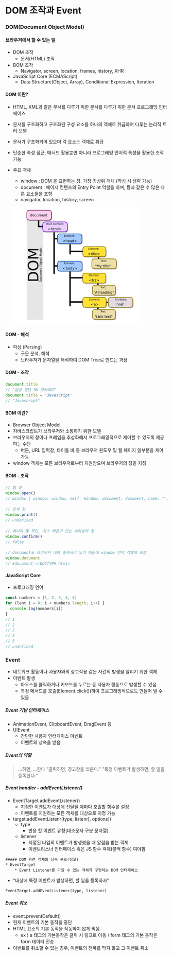 # DOM 조작과 Event

### DOM(Document Object Model)

#### 브라우저에서 할 수 있는 일

* DOM 조작
  * 문서(HTML) 조작
* BOM 조작
  * Navigator, screen, location, frames, history, XHR
* JavaScript Core (ECMAScript)
  * Data Structure(Object, Array), Conditional Expression, Iteration



#### DOM 이란?

* HTML, XML과 같은 무서를 다루기 위한 문서를 다루기 위한 문서 프로그래밍 인터페이스

* 문서를 구조화하고 구조화된 구성 요소를 하나의 객체로 취급하여 다루는 논리적 트리 모델

* 문서가 구조화되어 있으며 각 요소는 객체로 취급

* 단순한 속성 접근, 메서드 활용뿐만 아니라 프로그래밍 언어적 특성을 활용한 조작 가능

* 주요 객체

  * window : DOM 을 표현하는 창. 가장 최상위 객체 (작성 시 생략 가능)
  * document : 페이지 컨텐츠의 Entry Point 역할을 하며, <body> 등과 같은 수 많은 다른 요소들을 포함
  * navigator, location, history, screen

  ![DOM](JavaScript2.assets/dom.png)

#### DOM - 해석

* 파싱 (Parsing)
  * 구문 분석, 해석
  * 브라우저가 문자열을 해석하여 DOM Tree로 만드는 과정

#### DOM - 조작

~~~javascript
document.title
// "삼성 청년 SW 아카데미"
document.title = 'Javascript'
// "Javascript"
~~~



#### BOM 이란?

* Browser Object Model
* 자바스크립트가 브라우저와 소통하기 위한 모델
* 브라우저의 창이나 프레임을 추상화해서 프로그래밍적으로 제어할 수 있도록 제공하는 수단
  * 버튼, URL 입력창, 타이틀 바 등 브라우저 윈도우 및 웹 페이지 일부분을 제어 가능
* window 객체는 모든 브라우저로부터 지원받으며 브라우저의 창을 지칭

#### BOM - 조작

~~~javascript
// 탭 창
window.open()
// window { window: window, self: Window, document: document, name: "", Location: Location, ...}

// 인쇄 창
window.print()
// undefined

// 메시지 및 확인, 취소 버튼이 있는 대화상자 창
window.confirm()
// false

// document도 브라우저 내에 종속되어 있기 때문에 window 전역 객체에 포함
window.document
// #document <!DOCTYP# html>
~~~



#### JavaScript Core

* 프로그래밍 언어

~~~javascript
const numbers = [1, 2, 3, 4, 5]
for (lent i = 0; i < numbers.length; i++) {
  console.log(numbers[i])
}
// 1
// 2
// 3
// 4
// 5
// undefined
~~~

### Event
* 네트워크 활동이나 사용자와의 상호작용 같은 사건의 발생을 알리기 위한 객체
* 이벤트 발생
	* 마우스를 클릭하거나 키보드를 누르는 등 사용자 행동으로 발생할 수 있음
	* 특정 메서드를 호출(Element.click())하여 프로그래밍적으로도 만들어 낼 수 있음

##### Event 기반 인터페이스
* AnimationEvent, ClipboardEvent, DragEvent 등
* UIEvent
	* 간단한 사용자 인터페이스 이벤트
	* 이벤트의 상속을 받음

##### Event의 역할
> ...하면, ...한다
"클릭하면, 경고창을 띄운다."
"특정 이벤트가 발생하면, 할 일을 등록한다."

##### Event handler - addEventListener()
* EventTarget.addEventListener()
	* 지정한 이벤트가 대상에 전달될 때마다 호출할 함수를 설정
	* 이벤트를 지원하는 모든 객체를 대상으로 지정 가능
* target.addEventListenr(type, listenr[, options])
	* type
		* 반응 할 이벤트 유형(대소문자 구분 문자열)
	* listener
		* 지정된 타입의 이벤트가 발생했을 때 알림을 받는 객체
		* 이벤트리스너 인터페이스 혹은 JS 함수 객체(콜백 함수) 여야함

```
##### DOM 관련 객체의 상속 구조(참고)
* EventTarget
	* Event Listener를 가질 수 있는 객체가 구현하는 DOM 인터페이스

```

* "대상에 특정 이벤트가 발생하면, 할 일을 등록하자"

```
EventTarget.addEventListener(type, listener)
```

##### Event 취소
* event.preventDefault()
* 현재 이벤트의 기본 동작을 중단
* HTML 요소의 기본 동작을 작동하지 않게 막음
	* ex ) a 태그의 기본동작은 클릭 시 링크로 이동 / form 태그의 기본 동작은 form 데이터 전송
* 이벤트를 취소할 수 있는 경우, 이벤트의 전파를 막지 않고 그 이벤트 취소

